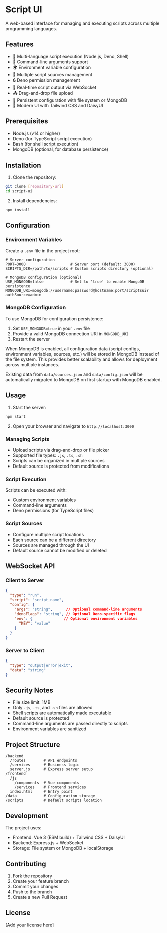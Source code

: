 # Script UI

A web-based interface for managing and executing scripts across multiple programming languages.

## Features

- 🔄 Multi-language script execution (Node.js, Deno, Shell)
- 📝 Command-line arguments support
- 🌍 Environment variable configuration
- 📂 Multiple script sources management
- 🔒 Deno permission management
- 📡 Real-time script output via WebSocket
- 📤 Drag-and-drop file upload
- 💾 Persistent configuration with file system or MongoDB
- 🎨 Modern UI with Tailwind CSS and DaisyUI

## Prerequisites

- Node.js (v14 or higher)
- Deno (for TypeScript script execution)
- Bash (for shell script execution)
- MongoDB (optional, for database persistence)

## Installation

1. Clone the repository:
```bash
git clone [repository-url]
cd script-ui
```

2. Install dependencies:
```bash
npm install
```

## Configuration

### Environment Variables

Create a `.env` file in the project root:

```env
# Server configuration
PORT=3000                    # Server port (default: 3000)
SCRIPTS_DIR=/path/to/scripts # Custom scripts directory (optional)

# MongoDB configuration (optional)
USE_MONGODB=false            # Set to 'true' to enable MongoDB persistence
MONGODB_URI=mongodb://username:password@hostname:port/scriptsui?authSource=admin
```

### MongoDB Configuration

To use MongoDB for configuration persistence:

1. Set `USE_MONGODB=true` in your `.env` file
2. Provide a valid MongoDB connection URI in `MONGODB_URI`
3. Restart the server

When MongoDB is enabled, all configuration data (script configs, environment variables, sources, etc.) will be stored in MongoDB instead of the file system. This provides better scalability and allows for deployment across multiple instances.

Existing data from `data/sources.json` and `data/config.json` will be automatically migrated to MongoDB on first startup with MongoDB enabled.

## Usage

1. Start the server:
```bash
npm start
```

2. Open your browser and navigate to `http://localhost:3000`

### Managing Scripts

- Upload scripts via drag-and-drop or file picker
- Supported file types: `.js`, `.ts`, `.sh`
- Scripts can be organized in multiple sources
- Default source is protected from modifications

### Script Execution

Scripts can be executed with:
- Custom environment variables
- Command-line arguments
- Deno permissions (for TypeScript files)

### Script Sources

- Configure multiple script locations
- Each source can be a different directory
- Sources are managed through the UI
- Default source cannot be modified or deleted

## WebSocket API

### Client to Server

```json
{
  "type": "run",
  "script": "script_name",
  "config": {
    "args": "string",      // Optional command-line arguments
    "denoFlags": "string", // Optional Deno-specific flags
    "env": {              // Optional environment variables
      "KEY": "value"
    }
  }
}
```

### Server to Client

```json
{
  "type": "output|error|exit",
  "data": "string"
}
```

## Security Notes

- File size limit: 1MB
- Only `.js`, `.ts`, and `.sh` files are allowed
- Shell scripts are automatically made executable
- Default source is protected
- Command-line arguments are passed directly to scripts
- Environment variables are sanitized

## Project Structure

```
/backend
  /routes        # API endpoints
  /services      # Business logic
  server.js      # Express server setup
/frontend
  /js
    /components  # Vue components
    /services    # Frontend services
  index.html     # Entry point
/data            # Configuration storage
/scripts         # Default scripts location
```

## Development

The project uses:
- Frontend: Vue 3 (ESM build) + Tailwind CSS + DaisyUI
- Backend: Express.js + WebSocket
- Storage: File system or MongoDB + localStorage

## Contributing

1. Fork the repository
2. Create your feature branch
3. Commit your changes
4. Push to the branch
5. Create a new Pull Request

## License

[Add your license here]